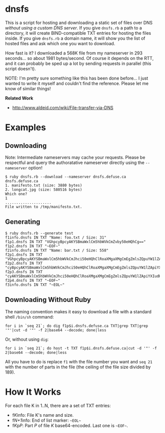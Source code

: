 dnsfs
=====

This is a script for hosting and downloading a static set of files over DNS
*without using a custom DNS server*. If you give `dnsfs.rb` a path to
a directory, it will create BIND-compatible TXT entries for hosting the files
inside. If you give `dnsfs.rb` a domain name, it will show you the list of
hosted files and ask which one you want to download.

How fast is it? I downloaded a 568K file from my nameserver in 293 seconds... so
about 1981 bytes/second. Of course it depends on the RTT, and it can probably be
sped up a lot by sending requests in parallel (this script doesn't).

NOTE: I'm pretty sure something like this has been done before... I just wanted
to write it myself and couldn't find the reference. Please let me know of
similar things!

**Related Work**

- http://www.aldeid.com/wiki/File-transfer-via-DNS

Examples
========

Downloading
-----------

Note: Intermediate nameservers may cache your requests. Please be respectful and
query the authoratative nameserver directly using the `--nameserver` option!

    $ ruby dnsfs.rb --download --nameserver dnsfs.defuse.ca dnsfs.defuse.ca
    1. manifesto.txt (size: 3880 bytes)
    2. longcat.jpg (size: 580516 bytes)
    Which one?
    1
    .....................
    File written to /tmp/manifesto.txt.

Generating
----------

    $ ruby dnsfs.rb --generate test
    f1info.dnsfs IN TXT "Name: foo.txt / Size: 31"
    f1p1.dnsfs IN TXT "VGhpcyBpcyAKYSBmaWxlCm5hbWVkCmZvby50eHQhCg=="
    f1p2.dnsfs IN TXT "~EOF~"
    f2info.dnsfs IN TXT "Name: bar.txt / Size: 558"
    f2p1.dnsfs IN TXT "VGhpcyBpcyAKYSBmaWxlCm5hbWVkCmJhci50eHQhClRoaXMgaXMgCmEgZmlsZQpuYW1lZApiYXIudHh0IQpUaGlzIGlzIAphIGZpbGUKbmFtZWQKYmFyLnR4dCEKVGhpcyBpcyAKYSBmaWxlCm5hbWVkCmJhci50eHQhClRoaXMgaXMgCmEgZmlsZQpuYW1lZApiYXIudHh0IQpUaGlzIGlzIAphIGZpbGUKbmFtZWQKYmFyLnR4dCEKVGhp"
    f2p2.dnsfs IN TXT "cyBpcyAKYSBmaWxlCm5hbWVkCmJhci50eHQhClRoaXMgaXMgCmEgZmlsZQpuYW1lZApiYXIudHh0IQpUaGlzIGlzIAphIGZpbGUKbmFtZWQKYmFyLnR4dCEKVGhpcyBpcyAKYSBmaWxlCm5hbWVkCmJhci50eHQhClRoaXMgaXMgCmEgZmlsZQpuYW1lZApiYXIudHh0IQpUaGlzIGlzIAphIGZpbGUKbmFtZWQKYmFyLnR4dCEKVGhpcyBp"
    f2p3.dnsfs IN TXT "cyAKYSBmaWxlCm5hbWVkCmJhci50eHQhClRoaXMgaXMgCmEgZmlsZQpuYW1lZApiYXIudHh0IQpUaGlzIGlzIAphIGZpbGUKbmFtZWQKYmFyLnR4dCEKVGhpcyBpcyAKYSBmaWxlCm5hbWVkCmJhci50eHQhClRoaXMgaXMgCmEgZmlsZQpuYW1lZApiYXIudHh0IQpUaGlzIGlzIAphIGZpbGUKbmFtZWQKYmFyLnR4dCEK"
    f2p4.dnsfs IN TXT "~EOF~"
    f3info.dnsfs IN TXT "~EOL~"

Downloading Without Ruby
------------------------

The naming convention makes it easy to download a file with a standard shell
`/bin/sh` command:

    for i in `seq 21`; do dig f1p$i.dnsfs.defuse.ca TXT|grep TXT|grep '"'|cut -d '"' -f 2|base64 --decode; done|less

Or, without using `dig`:

    for i in `seq 21`; do host -t TXT f1p$i.dnsfs.defuse.ca|cut -d '"' -f 2|base64 --decode; done|less

All you have to do is replace `f1` with the file number you want and `seq 21`
with the number of parts in the file (the ceiling of the file size divided by
189).

How It Works
============

For each file K in 1..N, there are a set of TXT entries:

- f<i>K</i>info: File K's name and size.
- f<i>N+1</i>info: End of list marker: `~EOL~`
- f<i>K</i>p<i>P</i>: Part *P* of file *K* base64-encoded. Last one is `~EOF~`.
